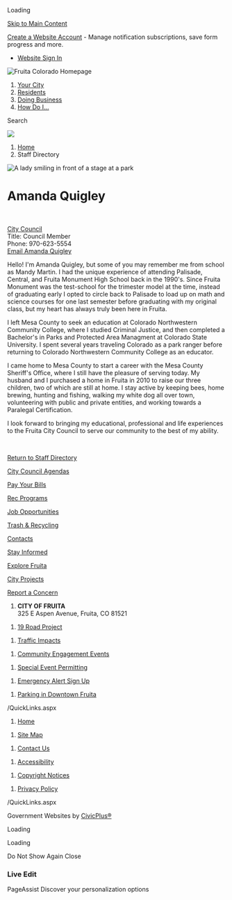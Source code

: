 Loading

[Skip to Main Content](https://www.fruita.org/directory.aspx?eid=58%2F)

[Create a Website Account](https://www.fruita.org/MyAccount/ProfileCreate) - Manage notification subscriptions, save form progress and more.   

- [Website Sign In](https://www.fruita.org/MyAccount)

![Fruita Colorado Homepage](https://www.fruita.org/ImageRepository/Document?documentID=2679)

1. [Your City](https://www.fruita.org/27/Your-City)
2. [Residents](https://www.fruita.org/31/Residents)
3. [Doing Business](https://www.fruita.org/35/Doing-Business)
4. [How Do I...](https://www.fruita.org/9/How-Do-I)

Search

![](https://www.fruita.org/ImageRepository/Document?documentID=2688)

1. [Home](https://www.fruita.org)
2. Staff Directory

![A lady smiling in front of a stage at a park](https://www.fruita.org/ImageRepository/Document?documentID=2973 "A lady smiling in front of a stage at a park")

# Amanda Quigley

 

[City Council](https://www.fruita.org/Directory.aspx?DID=12)  
Title: Council Member  
Phone: 970-623-5554  
[Email Amanda Quigley](mailto:aquigley@fruita.org)

Hello! I'm Amanda Quigley, but some of you may remember me from school as Mandy Martin. I had the unique experience of attending Palisade, Central, and Fruita Monument High School back in the 1990's. Since Fruita Monument was the test-school for the trimester model at the time, instead of graduating early I opted to circle back to Palisade to load up on math and science courses for one last semester before graduating with my original class, but my heart has always truly been here in Fruita.

I left Mesa County to seek an education at Colorado Northwestern Community College, where I studied Criminal Justice, and then completed a Bachelor's in Parks and Protected Area Managment at Colorado State University. I spent several years traveling Colorado as a park ranger before returning to Colorado Northwestern Community College as an educator.

I came home to Mesa County to start a career with the Mesa County Sheriff's Office, where I still have the pleasure of serving today. My husband and I purchased a home in Fruita in 2010 to raise our three children, two of which are still at home. I stay active by keeping bees, home brewing, hunting and fishing, walking my white dog all over town, volunteering with public and private entities, and working towards a Paralegal Certification.

I look forward to bringing my educational, professional and life experiences to the Fruita City Council to serve our community to the best of my ability. 

 

[Return to Staff Directory](https://www.fruita.org/Directory.aspx)

[City Council Agendas](https://www.fruita.org/729)

[Pay Your Bills](https://www.fruita.org/582)

[Rec Programs](https://fruita.activityreg.com/ClientPage_t2.wcs)

[Job Opportunities](https://co-fruita.civicplus.com/590/Job-Opportunities)

[Trash &amp; Recycling](https://www.fruita.org/651/Trash-Collection-Recycle-Services)

[Contacts](https://www.fruita.org/directory.aspx)

[Stay Informed](https://www.fruita.org/list.aspx)

[Explore Fruita](https://gofruita.com)

[City Projects](https://www.fruita.org/Facilities/Facility/PrepopulatedSearch?isReservableOnly=false&categoryIDs=3)

[Report a Concern](https://www.fruita.org/749/Report-a-Concern)

<!--THE END-->

1. **CITY OF FRUITA**  
   325 E Aspen Avenue, Fruita, CO 81521

<!--THE END-->

1. [19 Road Project](https://www.fruita.org/Facilities/Facility/Details/19-Road-Improvement-Project-26)

<!--THE END-->

1. [Traffic Impacts](https://www.fruita.org/721/Traffic-Impacts-from-Projects)

<!--THE END-->

1. [Community Engagement Events](https://www.fruita.org/645/Community-Engagement)

<!--THE END-->

1. [Special Event Permitting](https://www.fruita.org/715/Special-Event-Permit-Application)

<!--THE END-->

1. [Emergency Alert Sign Up](https://member.everbridge.net/892807736721759/login)

<!--THE END-->

1. [Parking in Downtown Fruita](https://www.fruita.org/634/Transportation-Traffic)

/QuickLinks.aspx

1. [Home](https://www.fruita.org)

<!--THE END-->

1. [Site Map](https://www.fruita.org/sitemap)

<!--THE END-->

1. [Contact Us](https://www.fruita.org/directory.aspx)

<!--THE END-->

1. [Accessibility](https://www.fruita.org/site/accessibility)

<!--THE END-->

1. [Copyright Notices](https://www.fruita.org/copyright)

<!--THE END-->

1. [Privacy Policy](https://www.fruita.org/site/privacy)

/QuickLinks.aspx

Government Websites by [CivicPlus®](https://connect.civicplus.com/referral)

Loading

Loading

Do Not Show Again Close

### Live Edit

PageAssist Discover your personalization options